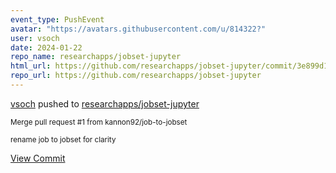 ```yaml
---
event_type: PushEvent
avatar: "https://avatars.githubusercontent.com/u/814322?"
user: vsoch
date: 2024-01-22
repo_name: researchapps/jobset-jupyter
html_url: https://github.com/researchapps/jobset-jupyter/commit/3e899d17243190a5c8590fe7dd5ec997024da89b
repo_url: https://github.com/researchapps/jobset-jupyter
---
```


<a href='https://github.com/vsoch' target='_blank'>vsoch</a> pushed to <a href='https://github.com/researchapps/jobset-jupyter' target='_blank'>researchapps/jobset-jupyter</a>

<small>Merge pull request #1 from kannon92/job-to-jobset

rename job to jobset for clarity</small>

<a href='https://github.com/researchapps/jobset-jupyter/commit/3e899d17243190a5c8590fe7dd5ec997024da89b' target='_blank'>View Commit</a>